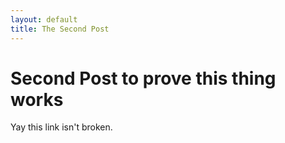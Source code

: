 ```yaml
---
layout: default
title: The Second Post
---
```

<h1>Second Post to prove this thing works</h1>
<p>Yay this link isn't broken.</p>
